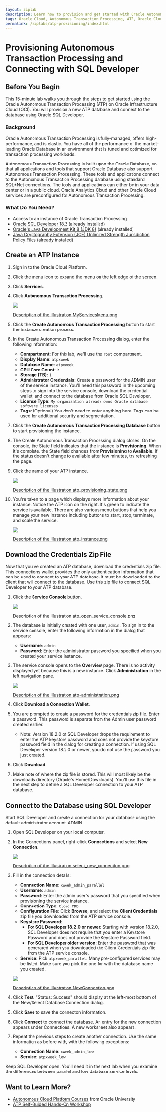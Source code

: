 ```yaml
---
layout: ziplab
description: Learn how to provision and get started with Oracle Autonomous Transaction Processing.
tags: Oracle Cloud, Autonomous Transaction Processing, ATP, Oracle Cloud Infrastructure, OCI
permalink: /ziplabs/atp-provisioning/index.html
---
```

# Provisioning Autonomous Transaction Processing and Connecting with SQL Developer #

## Before You Begin ##
This 15-minute lab walks you through the steps to get started using the Oracle Autonomous Transaction Processing (ATP) on Oracle Infrastructure Cloud (OCI). You will provision a new ATP database and connect to the database using Oracle SQL Developer.

### Background ###
Oracle Autonomous Transaction Processing is fully-managed, offers high-performance, and is elastic. You have all of the performance of the market-leading Oracle Database in an environment that is tuned and optimized for transaction processing workloads.

Autonomous Transaction Processing is built upon the Oracle Database, so that all applications and tools that support Oracle Database also support Autonomous Transaction Processing. These tools and applications connect to the Autonomous Transaction Processing database using standard SQL*Net connections. The tools and applications can either be in your data center or in a public cloud. Oracle Analytics Cloud and other Oracle Cloud services are preconfigured for Autonomous Transaction Processing.

### What Do You Need? ###
* Access to an instance of Oracle Transaction Processing
* [Oracle SQL Developer 18.2](http://www.oracle.com/technetwork/developer-tools/sql-developer/overview/index.html)  (already installed)
* [Oracle's Java Development Kit 8 (JDK 8)](http://www.oracle.com/technetwork/java/javase/downloads/index.html) (already installed)
* [Java Cryptography Extension (JCE) Unlimited Strength Jurisdiction Policy Files](https://www.oracle.com/technetwork/java/javase/downloads/jce8-download-2133166.html) (already installed)


## Create an ATP Instance ##
1. Sign in to the Oracle Cloud Platform. 
2. Click the menu icon to expand the menu on the left edge of the screen.
3. Click **Services**.
4. Click **Autonomous Transaction Processing**.

    ![](img/MyServicesMenu.png)

    [Description of the illustration MyServicesMenu.png](files/MyServicesMenu.txt)

5. Click the **Create Autonomous Transaction Processing** button to start the instance creation process.
6. In the Create Autonomous Transaction Processing dialog, enter the following information:
     * **Compartment**: For this lab, we'll use the `root` compartment.
     * **Display Name**: `atpxweek`
     * **Database Name**: `atpxweek`
     * **CPU Core Count**: `2`
     * **Storage (TB)**:  `1`
     * **Administrator Credentials**: Create a password for the ADMIN user of the service instance. You'll need this password in the upcoming steps to sign into the service console, download the credential wallet, and connect to the database from Oracle SQL Developer.
     * **License Type**: `My organization already owns Oracle database software licenses`
     * **Tags**: (Optional) You don't need to enter anything here. Tags can be used for additional security and segmentation.
7. Click the **Create Autonomous Transaction Processing Database** button to start provisioning the instance. 
8. The Create Autonomous Transaction Processing dialog closes. On the console, the State field indicates that the instance is **Provisioning**. When it's complete, the State field changes from **Provisioning** to **Available**. If the status doesn't change to available after few minutes, try refreshing the page.
9. Click the name of your ATP instance.

    ![](img/atp_provisioning_state.png)

    [Description of the illustration atp_provisioning_state.png](files/atp_provisioning_state.txt)

10. You're taken to a page which displays more information about your instance. Notice the ATP icon on the right. It's green to indicate the service is available. There are also various menu buttons that help you manage your new instance including buttons to start, stop, terminate, and scale the service.

    ![](img/atp_instance.png)

    [Description of the illustration atp_instance.png](files/atp_instance.txt)


## Download the Credentials Zip File ##
Now that you've created an ATP database, download the credentials zip file. This connections wallet provides the only authentication information that can be used to connect to your ATP database. It must be downloaded to the client that will connect to the database. Use this zip file to connect SQL Developer to your ATP database.

1. Click the **Service Console** button.

    ![](img/atp_open_service_console.png)

    [Description of the illustration atp_open_service_console.png](files/atp_open_service_console.txt)

2. The database is initially created with one user, `admin`. To sign in to the service console, enter the following information in the dialog that appears:
     * **Username**: `admin`
     * **Password**: Enter the administrator password you specified when you created your service instance.
3. The service console opens to the **Overview** page. There is no activity displayed yet because this is a new instance. Click **Administration** in the left navigation pane.

    ![](img/atp-administration.png)

    [Description of the illustration atp-administration.png](files/atp-administration.txt)

4. Click **Download a Connection Wallet**.
5. You are prompted to create a password for the credentials zip file. Enter a password. This password is separate from the Admin user password created earlier.
     * Note: Version 18.2.0 of SQL Developer drops the requirement to enter the ATP keystore password and does not provide the keystore password field in the dialog for creating a connection. If using SQL Developer version 18.2.0 or newer, you do not use the password you just created.
7. Click **Download**.
6. Make note of where the zip file is stored. This will most likely be the downloads directory (Oracle's Home/Downloads). You'll use this file in the next step to define a SQL Developer connection to your ATP database.




## Connect to the Database using SQL Developer ##
Start SQL Developer and create a connection for your database using the default administrator account, ADMIN.

1. Open SQL Developer on your local computer. 
2. In the Connections panel, right-click **Connections** and select **New Connection**.

    ![](img/select_new_connection.png)

    [Description of the illustration select_new_connection.png](files/select_new_connection.txt)
    
3. Fill in the connection details:
     * **Connection Name**: `xweek_admin_parallel`
     * **Username**: `admin`
     * **Password**: Enter the admin user's password that you specified when provisioning the service instance.
     * **Connection Type**: `Cloud PDB`
     * **Configuration File**: Click **Browse**, and select the **Client Credentials** zip file you downloaded from the ATP service console.
     * **Keystore Password**:
        * **For SQL Developer 18.2.0 or newer**: Starting with version 18.2.0, SQL Developer does not require that you enter a Keystore Password and does not provide the Keystore Password field.
        * **For SQL Developer older version**: Enter the password that was generated when you downloaded the Client Credentials zip file from the ATP service console.
     * **Service**: Pick `atpxweek_parallel`. Many pre-configured services may be listed. Make sure you pick the one for with the database name you created.

    ![](img/NewConnection.png)

    [Description of the illustration NewConnection.png](files/NewConnection.txt)

4. Click **Test**. "Status: Success" should display at the left-most bottom of the New/Select Database Connection dialog.
5. Click **Save** to save the connecton information.
6. Click **Connect** to connect the database. An entry for the new connection appears under Connections. A new worksheet also appears.
7. Repeat the previous steps to create another connection. Use the same information as before with, with the following exceptions:
    * **Connection Name**: `xweek_admin_low`
    * **Service**: `atpxweek_low`

Keep SQL Developer open. You'll need it in the next lab when you examine the differences between parallel and low database service levels.


## Want to Learn More? ##
* [Autonomous Cloud Platform Courses](https://learn.oracle.com/pls/web_prod-plq-dad/dl4_pages.getpage?page=dl4homepage&get_params=offering:35573#filtersGroup1=&filtersGroup2=.f667&filtersGroup3=&filtersGroup4=&filtersGroup5=&filtersSearch=) from Oracle University 
* [ATP Self-Guided Hands-On Workshop](https://cloudsolutionhubs.github.io/autonomous-transaction-processing/workshops/?page=README.md)

